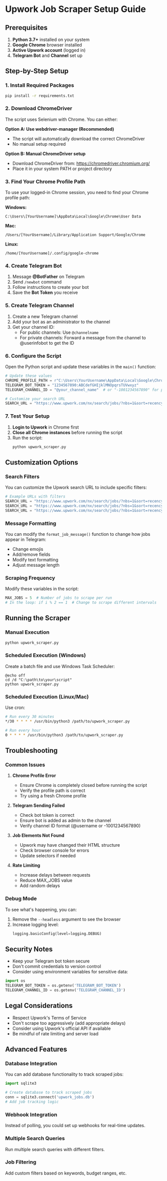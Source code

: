 # Upwork Job Scraper Setup Guide

## Prerequisites

1. **Python 3.7+** installed on your system
2. **Google Chrome** browser installed
3. **Active Upwork account** (logged in)
4. **Telegram Bot** and **Channel** set up

## Step-by-Step Setup

### 1. Install Required Packages

```bash
pip install -r requirements.txt
```

### 2. Download ChromeDriver

The script uses Selenium with Chrome. You can either:

**Option A: Use webdriver-manager (Recommended)**
- The script will automatically download the correct ChromeDriver
- No manual setup required

**Option B: Manual ChromeDriver setup**
- Download ChromeDriver from: https://chromedriver.chromium.org/
- Place it in your system PATH or project directory

### 3. Find Your Chrome Profile Path

To use your logged-in Chrome session, you need to find your Chrome profile path:

**Windows:**
```
C:\Users\[YourUsername]\AppData\Local\Google\Chrome\User Data
```

**Mac:**
```
/Users/[YourUsername]/Library/Application Support/Google/Chrome
```

**Linux:**
```
/home/[YourUsername]/.config/google-chrome
```

### 4. Create Telegram Bot

1. Message **@BotFather** on Telegram
2. Send `/newbot` command
3. Follow instructions to create your bot
4. Save the **Bot Token** you receive

### 5. Create Telegram Channel

1. Create a new Telegram channel
2. Add your bot as an administrator to the channel
3. Get your channel ID:
   - For public channels: Use `@channelname`
   - For private channels: Forward a message from the channel to @userinfobot to get the ID

### 6. Configure the Script

Open the Python script and update these variables in the `main()` function:

```python
# Update these values
CHROME_PROFILE_PATH = r"C:\Users\YourUsername\AppData\Local\Google\Chrome\User Data"
TELEGRAM_BOT_TOKEN = "1234567890:ABCdefGHIjklMNOpqrsTUVwxyz"
TELEGRAM_CHANNEL_ID = "@your_channel_name"  # or "-1001234567890" for private channels

# Customize your search URL
SEARCH_URL = "https://www.upwork.com/nx/search/jobs/?nbs=1&sort=recency"
```

### 7. Test Your Setup

1. **Login to Upwork** in Chrome first
2. **Close all Chrome instances** before running the script
3. Run the script:
   ```bash
   python upwork_scraper.py
   ```

## Customization Options

### Search Filters

You can customize the Upwork search URL to include specific filters:

```python
# Example URLs with filters
SEARCH_URL = "https://www.upwork.com/nx/search/jobs/?nbs=1&sort=recency&q=python"  # Python jobs
SEARCH_URL = "https://www.upwork.com/nx/search/jobs/?nbs=1&sort=recency&contractor_tier=2"  # Intermediate level
SEARCH_URL = "https://www.upwork.com/nx/search/jobs/?nbs=1&sort=recency&hourly_rate_min=25"  # Min $25/hour
```

### Message Formatting

You can modify the `format_job_message()` function to change how jobs appear in Telegram:

- Change emojis
- Add/remove fields
- Modify text formatting
- Adjust message length

### Scraping Frequency

Modify these variables in the script:

```python
MAX_JOBS = 5  # Number of jobs to scrape per run
# In the loop: if i % 2 == 1  # Change to scrape different intervals
```

## Running the Scraper

### Manual Execution
```bash
python upwork_scraper.py
```

### Scheduled Execution (Windows)
Create a batch file and use Windows Task Scheduler:

```batch
@echo off
cd /d "C:\path\to\your\script"
python upwork_scraper.py
```

### Scheduled Execution (Linux/Mac)
Use cron:

```bash
# Run every 30 minutes
*/30 * * * * /usr/bin/python3 /path/to/upwork_scraper.py

# Run every hour
0 * * * * /usr/bin/python3 /path/to/upwork_scraper.py
```

## Troubleshooting

### Common Issues

1. **Chrome Profile Error**
   - Ensure Chrome is completely closed before running the script
   - Verify the profile path is correct
   - Try using a fresh Chrome profile

2. **Telegram Sending Failed**
   - Check bot token is correct
   - Ensure bot is added as admin to the channel
   - Verify channel ID format (@username or -1001234567890)

3. **Job Elements Not Found**
   - Upwork may have changed their HTML structure
   - Check browser console for errors
   - Update selectors if needed

4. **Rate Limiting**
   - Increase delays between requests
   - Reduce MAX_JOBS value
   - Add random delays

### Debug Mode

To see what's happening, you can:

1. Remove the `--headless` argument to see the browser
2. Increase logging level:
   ```python
   logging.basicConfig(level=logging.DEBUG)
   ```

## Security Notes

- Keep your Telegram bot token secure
- Don't commit credentials to version control
- Consider using environment variables for sensitive data:

```python
import os
TELEGRAM_BOT_TOKEN = os.getenv('TELEGRAM_BOT_TOKEN')
TELEGRAM_CHANNEL_ID = os.getenv('TELEGRAM_CHANNEL_ID')
```

## Legal Considerations

- Respect Upwork's Terms of Service
- Don't scrape too aggressively (add appropriate delays)
- Consider using Upwork's official API if available
- Be mindful of rate limiting and server load

## Advanced Features

### Database Integration
You can add database functionality to track scraped jobs:

```python
import sqlite3

# Create database to track scraped jobs
conn = sqlite3.connect('upwork_jobs.db')
# Add job tracking logic
```

### Webhook Integration
Instead of polling, you could set up webhooks for real-time updates.

### Multiple Search Queries
Run multiple search queries with different filters.

### Job Filtering
Add custom filters based on keywords, budget ranges, etc.
